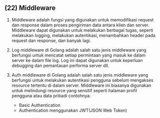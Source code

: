 ## (22) Middleware

1. Middleware adalah fungsi yang digunakan untuk memodifikasi request dan response dalam proses pengiriman data antara klien dan server. Middleware dapat digunakan untuk melakukan berbagai tugas, seperti melakukan logging, melakukan autentikasi, menambahkan header pada request dan response, dan banyak lagi.

2. Log middleware di Golang adalah salah satu jenis middleware yang berfungsi untuk mencatat setiap permintaan yang masuk ke dalam server ke dalam file log. Log ini dapat digunakan untuk keperluan debugging dan pemantauan performa server dll.

3. Auth middleware di Golang adalah salah satu jenis middleware yang berfungsi untuk melakukan autentikasi pengguna sebelum mengakses resource tertentu di dalam server. Middleware ini biasanya digunakan untuk melindungi resource yang sensitif seperti halaman profil pengguna atau data pribadi contohnya:
    - Basic Authentication
    - Authentication menggunakan JWT(JSON Web Token)